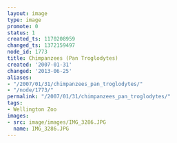 ```yaml
---
layout: image
type: image
promote: 0
status: 1
created_ts: 1170208959
changed_ts: 1372159497
node_id: 1773
title: Chimpanzees (Pan Troglodytes)
created: '2007-01-31'
changed: '2013-06-25'
aliases:
- "/2007/01/31/chimpanzees_pan_troglodytes/"
- "/node/1773/"
permalink: "/2007/01/31/chimpanzees_pan_troglodytes/"
tags:
- Wellington Zoo
images:
- src: image/images/IMG_3286.JPG
  name: IMG_3286.JPG
---
```


